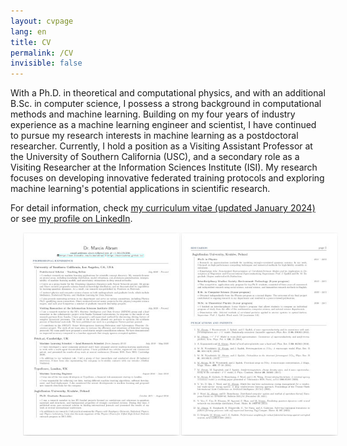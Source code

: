 ```yaml
---
layout: cvpage
lang: en
title: CV
permalink: /CV
invisible: false
---
```


With a Ph.D. in theoretical and computational physics, and with an additional B.Sc. in computer science, I possess a strong background in computational methods and machine learning. Building on my four years of industry experience as a machine learning engineer and scientist, I have continued to pursue my research interests in machine learning as a postdoctoral researcher. Currently, I hold a position as a Visiting Assistant Professor at the University of Southern California (USC), and a secondary role as a Visiting Researcher at the Information Sciences Institute (ISI). My research focuses on developing innovative federated training protocols and exploring machine learning's potential applications in scientific research.

For detail information, check [my curriculum vitae (updated January 2024)](/assets/abram_cv.pdf) or see <a href="https://www.linkedin.com/in/marabram/">my profile on LinkedIn</a>.

<center>
<a href="/assets/abram_cv.pdf" rel="Abram CV" style="text-decoration: none">
    <img src="/assets/cv_teaser.jpg" width="700" hspace="20"/>
</a>
</center>
